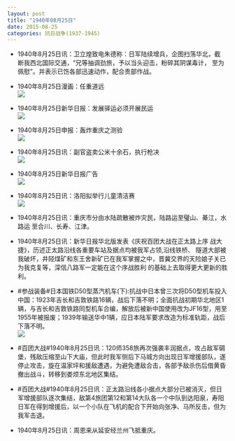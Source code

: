 ```yaml
---
layout: post
title: "1940年08月25日"
date: 2015-08-25
categories: 抗日战争(1937-1945)
---
```


<meta name="referrer" content="no-referrer" />

- 1940年8月25日讯：卫立煌致电朱德称：日军陆续增兵，企图扫荡华北，截 断我西北国际交通，“兄等抽调劲旅，予以当头迎击，粉碎其阴谋毒计， 至为佩慰”。并表示已饬各部迅速动作，配合贵部作战。 

- 1940年8月25日漫画：任重道远 <br/><img src="https://ww1.sinaimg.cn/large/aca367d8jw1evf96knixfj20a609kt9a.jpg" />

- 1940年8月25日新华日报：发展驿运必须开展民运 <br/><img src="https://ww1.sinaimg.cn/large/aca367d8jw1evf7g4l1nuj212c0igjyk.jpg" />

- 1940年8月25日申报：轰炸重庆之测验 <br/><img src="https://ww2.sinaimg.cn/large/aca367d8jw1evf5pqhg6qj20kp0xxncz.jpg" />

- 1940年8月25日讯：副官盗卖公米十余石，执行枪决 <br/><img src="https://ww3.sinaimg.cn/large/aca367d8jw1evf3z9x33jj205406yt97.jpg" />

- 1940年8月25日新华日报广告 <br/><img src="https://ww4.sinaimg.cn/large/aca367d8jw1evf28tjomnj20jk0efjtu.jpg" />

- 1940年8月25日讯：洛阳拟举行儿童清洁赛 <br/><img src="https://ww3.sinaimg.cn/large/aca367d8jw1eveys0jg2yj206506m74r.jpg" />

- 1940年8月25日讯：重庆市分由水陆疏散被炸灾民，陆路运至璧山、綦江，水路运 至合川、长寿、江津。 

- 1940年8月25日讯：新华日报华北版发表《庆祝百团大战在正太路上序 战大捷》，历述正太路沿线各重要车站及据点均被我军占领,沿线铁桥、 隧道大部被我破坏，井陉煤矿和东王舍新矿已在我军掌握之中，晋冀交界的天险娘子关已为我克复等，深信八路军一定能在这个序战胜利 的基础上去取得更大更新的胜利。 

- #参战装备#日本国铁D50型蒸汽机车(下):抗战中日本曾三次将D50型机车投入中国：1923年吉长和吉敦铁路16辆，战后下落不明；全面抗战初期华北地区1辆，与吉长和吉敦铁路同型机车合编，解放后被新中国使用改为JF16型，用至1955年被报废；1939年输送华中1辆，应日本陆军要求改造为标准轨距，战后下落不明。 <br/><img src="https://ww4.sinaimg.cn/large/aca367d8jw1evemn1zmwxj20b40e2jte.jpg" />

- #百团大战#1940年8月25日讯：120师358旅再次强袭丰润据点，攻占敌军碉堡，残敌压缩至山下大庙，但此时我军侧后下马城方向出现日军增援部队，遂停止攻击，旋在温家坪和援敌遭遇，为避免遭敌合击，各部予敌杀伤后借黄昏撤出战斗，转移到娄烦东北地区集结。 

- #百团大战#1940年8月25日讯：正太路沿线各小据点大部分已被消灭，但日军增援部队逐次集结，敌第4旅团第12和第14大队各一个中队到达阳泉，寿阳日军在得到增援后，以一个小队在飞机的配合下开始向张净、马所反击，但为我军击退。 

- 1940年8月25日讯：周恩来从延安经兰州飞抵重庆。 

